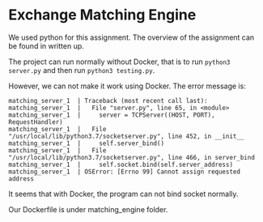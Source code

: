 
# Exchange Matching Engine
We used python for this assignment. The overview of the assignment can be found in written up.

The project can run normally without Docker, that is to run ```python3 server.py``` and then run ```python3 testing.py```.

However, we can not make it work using Docker. The error message is:
```
matching_server_1  | Traceback (most recent call last):
matching_server_1  |   File "server.py", line 65, in <module>
matching_server_1  |     server = TCPServer((HOST, PORT), RequestHandler)
matching_server_1  |   File "/usr/local/lib/python3.7/socketserver.py", line 452, in __init__
matching_server_1  |     self.server_bind()
matching_server_1  |   File "/usr/local/lib/python3.7/socketserver.py", line 466, in server_bind
matching_server_1  |     self.socket.bind(self.server_address)
matching_server_1  | OSError: [Errno 99] Cannot assign requested address
```
It seems that with Docker, the program can not bind socket normally.

Our Dockerfile is under matching_engine folder.